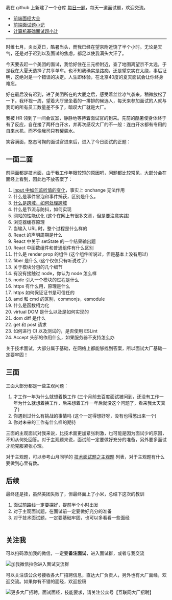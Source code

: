

我在 github 上新建了一个仓库 [每日一题](https://github.com/shfshanyue/Daily-Question)，每天一道面试题，欢迎交流。

*  [前端面经大全](https://q.shanyue.tech/interview.html)
*  [前端面试题小记](https://q.shanyue.tech/fe/)
*  [计算机基础面试题小计](https://q.shanyue.tech/base/)

---

时维七月，炎炎夏日，酷暑当头，而我已经在望京附近饶了半个小时。无论是天气，还是对于迟到以及面试的焦虑，都足以使我满头大汗了。

今天要去赶一个美团的面试，我恰好住在三元桥附近，查了地图离望京不太远，于是我在大夏天选择了共享单车。也不知我确实是路痴，还是望京实在太绕，事后证明，这绝对是一个错误的决定。人生即体验，在北京40度的夏天面试会让你终身难忘。

好在最后没有迟到，进了美团所在的大厦之后，感受着丝丝凉气袭来，稍微放松了一下。我环视一周，望着大厅里坐着的一排排的候选人，每天来参加面试的人就与我司的所有员工数量差不多了，暗叹大厂就是大厂。

我被 HR 领到了一间会议室，静静地等待着面试官的到来。先前的酷暑使身体终于有了反应，自在接了两杯白开水，并再次感叹大厂的不一般：连白开水都有专用的自来水机，而不像我司只有罐装水。

笑容满面，憨态可掬的面试官进来后，进入了今日面试的正题：

## 一面二面

前两面都是技术面，由于我工作年限较短的原因吧，问题都比较常见，大部分会在面经上看到，因此也不放答案了：

1. [input 中如何监听值的变化](https://github.com/shfshanyue/Daily-Question/issues/215)，事实上 onchange 无法作用
2. 什么是事件冒泡和事件捕获，区别是什么。
3. [什么是跨域，如何处理跨域](https://github.com/shfshanyue/Daily-Question/issues/216)
4. 什么是节流与防抖，如何实现
5. 网站的性能优化 (这个在网上有很多文章，但是要注意实践)
6. 浏览器缓存原理
7. 当输入 URL 时，整个过程是什么样的
8. React 的声明周期是什么
9. React 中关于 setState 的一个结果输出题
10. React 中函数组件和普通组件有什么区别
11. 什么是 render prop 的组件 (这个组件听说过，但是基本上没有用过)
12. fiber 是什么 (这个仅仅只有听说过了)
13. 关于模块分包的几个细节
14. 有没有接触过 node，你认为 node 怎么样
15. node 引入一个模块的过程是什么
16. https 有什么用，原理是什么
17. https 如何保证证书是可信任的
18. amd 和 cmd 的区别，commonjs，esmodule
19. 什么是函数柯力化
20. virtual DOM 是什么以及是如何实现的
21. dom diff 是什么
22. get 和 post 请求
23. 如何进行 CI 以及测试的，是否使用 ESLint
24. Accept 头部的作用什么，如果服务器不支持怎么办

关于技术面试，大部分属于基础，在网络上都能够找到答案，所以面试大厂基础一定要牢固！

## 三面

三面大部分都是一些主观问题：

1. 才工作一年为什么就想着换工作 (三个月前去百度面试被问到，还没有工作一年为什么就想着换工作，后来想着工作一年后就没这个问题了，看来我太天真了)
2. 你遇到过什么有挑战的事情吗 (这个一定得想好呀，没有也得憋出来一个)
3. 你对未来的工作有什么样的期待

三面的主观面试对我来说，比技术面更加紧张刺激，也可能是因为面试少的原因，不知从何处回答。对于主观题来说，面试前一定要做好充分的准备，另外要多面试才能克服紧张心理。

对于主观题，可以参考山月同学的 [技术面试题之主观题](https://github.com/shfshanyue/Daily-Question/issues?qis%3Aissue+is%3Aopen+label%3Aopen) 列表，对于主观题有什么要做到心里有数。

## 后续

最终还是挂，虽然美团失败了，但最终面上了小米，总结下这次的教训

1. 面试前路线一定要探好，提前半个小时出发
2. 对于主观面试题，在面试前一定要做好充分的准备
3. 对于技术面试题，一定要基础牢固，也可以多看看一些面经

<img referrerpolicy="no-referrer" data-src="/img/remote/1460000021919023" src="https://cdn.segmentfault.com/v-5e154194/global/img/squares.svg" alt title>

## 关注我

可以扫码添加我的微信，一定要**备注面试**，进入面试群，或者与我交流

<img referrerpolicy="no-referrer" data-src="/img/remote/1460000021919024" src="https://cdn.segmentfault.com/v-5e154194/global/img/squares.svg" alt="加我微信拉你进入面试交流群" title="加我微信拉你进入面试交流群">

可以关注该公众号接收各大厂招聘信息，直达大厂负责人，另外也有大厂面经，欢迎交流。如果你有不错的面经，欢迎投稿

<img referrerpolicy="no-referrer" data-src="/img/remote/1460000021919025" src="https://cdn.segmentfault.com/v-5e154194/global/img/squares.svg" alt="更多大厂招聘，面试面经，技能要求，请关注公众号【互联网大厂招聘】" title="更多大厂招聘，面试面经，技能要求，请关注公众号【互联网大厂招聘】">
